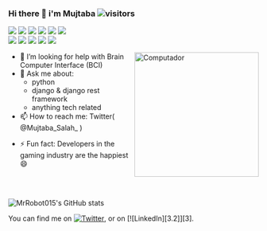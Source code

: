 ### Hi there 👋 i'm Mujtaba ![visitors](https://visitor-badge.glitch.me/badge?page_id=page.id)
![](https://img.shields.io/badge/os-linux-informational?style=flat&logo=data:image/svg%2bxml;base64,<BASE64_DATA>) ![](https://img.shields.io/badge/editor-VScode-informational?style=flat&logo=data:image/svg%2bxml;base64,<BASE64_DATA>) ![](https://img.shields.io/badge/code-python-informational?style=flat&logo=data:image/svg%2bxml;base64,<BASE64_DATA>)
![](https://img.shields.io/badge/code-javascript-informational?style=flat&logo=data:image/svg%2bxml;base64,<BASE64_DATA>) ![](https://img.shields.io/badge/code-css-informational?style=flat&logo=data:image/svg%2bxml;base64,<BASE64_DATA>) ![](https://img.shields.io/badge/code-Html-informational?style=flat&logo=data:image/svg%2bxml;base64,<BASE64_DATA>)<br>
![](https://img.shields.io/badge/backend-Django-informational?style=flat&logo=data:image/svg%2bxml;base64,<BASE64_DATA>) ![](https://img.shields.io/badge/backend-laravel-informational?style=flat&logo=data:image/svg%2bxml;base64,<BASE64_DATA>) ![](https://img.shields.io/badge/DB-sqlite-informational?style=flat&logo=data:image/svg%2bxml;base64,<BASE64_DATA>)
![](https://img.shields.io/badge/DB-MangoDB-informational?style=flat&logo=data:image/svg%2bxml;base64,<BASE64_DATA>) ![](https://img.shields.io/badge/DB-neo4j-informational?style=flat&logo=data:image/svg%2bxml;base64,<BASE64_DATA>)


<img src="https://i.pinimg.com/originals/9d/f1/f8/9df1f82852b0d020ccf6430c17b8ce36.jpg" min-width="250px" max-width="250px" width="250px" align="right" alt="Computador">

<p align="left">
<!--Here are some ideas to get you started:

- 🔭 I’m currently working on ...-->
- 🌱 I’m currently learning Flutter
<!-- 👯 I’m looking to collaborate on --> 

- 🤔 I’m looking for help with Brain Computer Interface (BCI)
- 💬 Ask me about:
    + python
    + django & django rest framework
    + anything tech related 
- 📫 How to reach me: Twitter( @Mujtaba_Salah_ )
<!-- 😄 Pronouns: ... -->
- ⚡ Fun fact: Developers in the gaming industry are the happiest 😄 
</p>
<br>
<br>

![MrRobot015's GitHub stats](https://github-readme-stats.vercel.app/api?username=MrRobot015&theme=dark&show_icons=true)<!--<img align="center" src="https://github-readme-stats.vercel.app/api/top-langs/?username=MrRobot015&theme=dark" /> -->

<!-- Actual text -->

You can find me on [![Twitter][1.2]][1], or on [![LinkedIn][3.2]][3].

<!-- Icons -->

[1.2]: http://i.imgur.com/wWzX9uB.png (twitter icon without padding)
[2.2]: https://raw.githubusercontent.com/MartinHeinz/MartinHeinz/master/linkedin-3-16.png (LinkedIn icon without padding)

<!-- Links to your social media accounts -->

[1]: https://twitter.com/Mujtaba_Salah_
[2]: https://www.linkedin.com/in/mujtaba-salah-el-deen-879823137/






